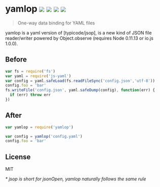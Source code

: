 # yamlop [![](https://travis-ci.org/georgzoeller/yamlop.svg?branch=master)](https://travis-ci.org/georgzoeller/yamlop) [![](https://img.shields.io/npm/v/yamlop.svg?style=flat)](https://www.npmjs.com/package/yamlop)   ![](http://img.shields.io/badge/node-0.11.13-ff69b4.svg?style=flat) ![](https://img.shields.io/badge/io.js-1.0.0-F5DA55.svg?style=flat)

> One-way data binding for YAML files

yamlop is a yaml version of [typicode/jsop], is a new kind of JSON file reader/writer powered by Object.observe (requires Node 0.11.13 or io.js 1.0.0).

## Before

```javascript
var fs = require('fs')
var yaml = require('js-yaml')
var config = yaml.safeLoad(fs.readFileSync('config.json','utf-8'))
config.foo = 'bar'
fs.writeFile('config.json', yaml.safeDump(config), function(err) {
  if (err) throw err
})
```

## After

```javascript
var yamlop = require('yamlop')

var config = yamlop('config.yaml')
config.foo = 'bar'
```

## License

MIT

_* jsop is short for jsonOpen, yamlop naturally follows the same rule_
